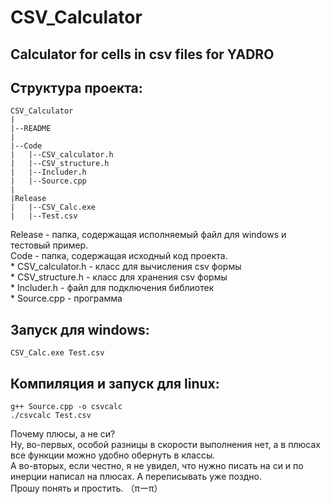 # CSV_Calculator
## Calculator for cells in csv files for YADRO

## Структура проекта:

	CSV_Calculator
	|
	|--README
	|
	|--Code
	|	|--CSV_calculator.h
	|	|--CSV_structure.h
	|	|--Includer.h
	|	|--Source.cpp
	|
	|Release
	|	|--CSV_Calc.exe
	|	|--Test.csv

Release - папка, содержащая исполняемый файл для windows и тестовый пример.  
Code - папка, содержащая исходный код проекта.  
    * CSV_calculator.h - класс для вычисления csv формы  
    * CSV_structure.h - класс для хранения csv формы  
    * Includer.h - файл для подключения библиотек  
    * Source.cpp - программа  

## Запуск для windows:  
	CSV_Calc.exe Test.csv  

## Компиляция и запуск для linux:  
	g++ Source.cpp -o csvcalc  
	./csvcalc Test.csv  

Почему плюсы, а не си?  
Ну, во-первых, особой разницы в скорости выполнения нет, а в плюсах все функции можно удобно обернуть в классы.  
А во-вторых, если честно, я не увидел, что нужно писать на си и по инерции написал на плюсах. А переписывать уже поздно.  
Прошу понять и простить. （πーπ）  
